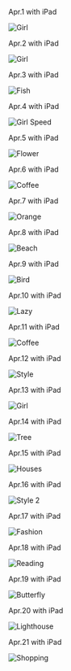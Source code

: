Apr.1 with iPad

![Girl](1.jpg)

Apr.2 with iPad

![Girl](2.jpg)

Apr.3 with iPad

![Fish](3.jpg)

Apr.4 with iPad

![Girl Speed](4.jpg)

Apr.5 with iPad

![Flower](5.jpg)

Apr.6 with iPad

![Coffee](6.jpg)

Apr.7 with iPad

![Orange](7.jpg)

Apr.8 with iPad

![Beach](8.jpg)

Apr.9 with iPad

![Bird](9.jpg)

Apr.10 with iPad

![Lazy](10.jpg)

Apr.11 with iPad

![Coffee](11.jpg)

Apr.12 with iPad

![Style](12.jpg)

Apr.13 with iPad

![Girl](13.jpg)

Apr.14 with iPad

![Tree](14.jpg)

Apr.15 with iPad

![Houses](15.jpg)

Apr.16 with iPad

![Style 2](16.jpg)

Apr.17 with iPad

![Fashion](17.jpg)

Apr.18 with iPad

![Reading](18.jpg)

Apr.19 with iPad

![Butterfly](19.jpg)

Apr.20 with iPad

![Lighthouse](20.jpg)

Apr.21 with iPad

![Shopping](21.jpg)

